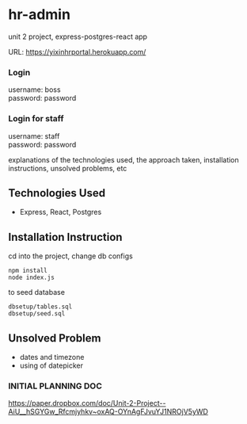 # hr-admin
unit 2 project, express-postgres-react app

URL: https://yixinhrportal.herokuapp.com/

### Login
username: boss <br />
password: password

### Login for staff
username: staff <br />
password: password

explanations of the technologies used, the approach taken, installation instructions, unsolved problems, etc

## Technologies Used
- Express, React, Postgres

## Installation Instruction

cd into the project, change db configs

```
npm install
node index.js
````
to seed database
```
dbsetup/tables.sql
dbsetup/seed.sql
```

## Unsolved Problem 
- dates and timezone
- using of datepicker

### INITIAL PLANNING DOC  
https://paper.dropbox.com/doc/Unit-2-Project--AiU__hSGYGw_Rfcmjyhkv~oxAQ-OYnAgFJvuYJ1NROjV5yWD
